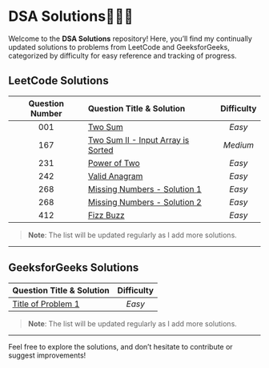 # DSA Solutions🧑🏻‍💻

Welcome to the **DSA Solutions** repository! Here, you’ll find my continually updated solutions to problems from LeetCode and GeeksforGeeks, categorized by difficulty for easy reference and tracking of progress.

## LeetCode Solutions

| Question Number | Question Title & Solution                                             | Difficulty |
| :-------------: | :-------------------------------------------------------------------- | :--------: |
|       001       | [Two Sum](leetcode_easy/TwoSum.java)                                  |   _Easy_   |
|       167       | [Two Sum II - Input Array is Sorted](leetcode_medium/TwoSumII.java)   |  _Medium_  |
|       231       | [Power of Two](leetcode_easy/PowerOfTwo.java)                         |   _Easy_   |
|       242       | [Valid Anagram](leetcode_easy/ValidAnagram.java)                      |   _Easy_   |
|       268       | [Missing Numbers - Solution 1](leetcode_easy/MissingNumbers.java)     |   _Easy_   |
|       268       | [Missing Numbers - Solution 2](leetcode_easy/MissingNumbersSol2.java) |   _Easy_   |
|       412       | [Fizz Buzz](leetcode_easy/FizzBuzz.java)                              |   _Easy_   |

> **Note**: The list will be updated regularly as I add more solutions.

---

## GeeksforGeeks Solutions

| Question Title & Solution                    | Difficulty |
| :------------------------------------------- | :--------: |
| [Title of Problem 1](path/to/solution1.java) |   _Easy_   |

> **Note**: The list will be updated regularly as I add more solutions.

---

Feel free to explore the solutions, and don’t hesitate to contribute or suggest improvements!
